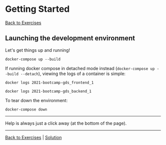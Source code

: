 # Getting Started

[Back to Exercises](../exercises/README.md)

## Launching the development environment
Let's get things up and running!

```console
docker-compose up --build
```

If running docker compose in detached mode instead (`docker-compose up --build --detach`), viewing the logs of a container is simple:

```console
docker logs 2021-bootcamp-gds_frontend_1
```

```console
docker logs 2021-bootcamp-gds_backend_1
```

To tear down the environment:

```console
docker-compose down
```

---

Help is always just a click away (at the bottom of the page).

---

[Back to Exercises](../exercises/README.md) | [Solution](../solutions/00-GettingStarted.md)
